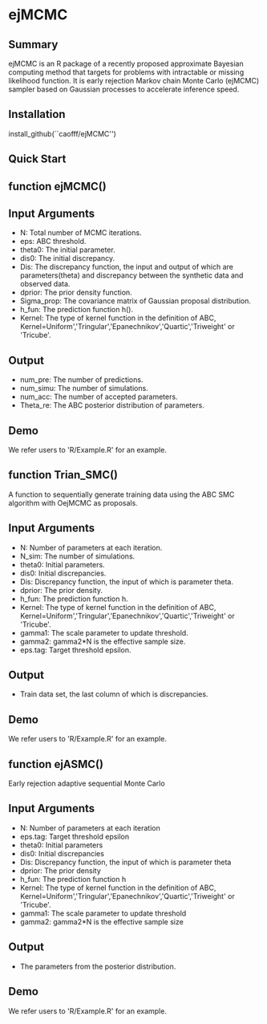 # ejMCMC

Summary
-------
ejMCMC is an R package of a recently proposed approximate Bayesian computing method that targets for problems with intractable or missing likelihood function. It is early rejection Markov chain Monte Carlo (ejMCMC) sampler based on Gaussian processes to accelerate inference speed. 

Installation
------------
install_github(``caofff/ejMCMC'')

Quick Start
------------


function ejMCMC()
-----

Input Arguments
-----
- N: Total number of MCMC iterations.
- eps: ABC threshold.
- theta0: The initial parameter.
- dis0: The initial discrepancy.
- Dis: The discrepancy function, the input and output of which are parameters(theta) and discrepancy between the synthetic data and observed data.
- dprior: The prior density function.
- Sigma_prop: The covariance matrix of Gaussian proposal distribution.
- h_fun: The prediction function h().
- Kernel: The type of kernel function in the definition of ABC, Kernel=Uniform','Tringular','Epanechnikov','Quartic','Triweight' or 'Tricube'.

Output
-----
- num_pre: The number of predictions. 
- num_simu: The number of simulations.
- num_acc: The number of accepted parameters.
- Theta_re: The ABC posterior distribution of parameters.

Demo
-----
We refer users to 'R/Example.R' for  an example. 


function Trian_SMC()
-----
A function to sequentially generate training data using the ABC SMC algorithm with OejMCMC as proposals.

Input Arguments
-----
- N: Number of parameters at each iteration.
- N_sim:  The number of simulations.
- theta0: Initial parameters.
- dis0: Initial discrepancies.
- Dis: Discrepancy function, the input of which is parameter theta.
- dprior: The prior density.
- h_fun: The prediction function  h.
- Kernel: The type of kernel function in the definition of ABC, Kernel=Uniform','Tringular','Epanechnikov','Quartic','Triweight' or 'Tricube'.
- gamma1: The scale parameter to update threshold.
- gamma2: gamma2*N is the effective sample size.
- eps.tag:  Target threshold epsilon.

Output
-----
- Train data set, the last column of which is discrepancies.

Demo
-----
We refer users to 'R/Example.R' for  an example. 

function ejASMC()
-----
Early rejection adaptive sequential Monte Carlo

Input Arguments
-----
- N: Number of parameters at each iteration
- eps.tag:  Target threshold epsilon
- theta0: Initial parameters
- dis0: Initial discrepancies
- Dis: Discrepancy function, the input of which is parameter theta
- dprior: The prior density
- h_fun: The prediction function  h
- Kernel: The type of kernel function in the definition of ABC, Kernel=Uniform','Tringular','Epanechnikov','Quartic','Triweight' or 'Tricube'.
- gamma1: The scale parameter to update threshold
- gamma2: gamma2*N is the effective sample size

Output
-----
- The parameters from the posterior distribution.

Demo
-----
We refer users to 'R/Example.R' for  an example.


